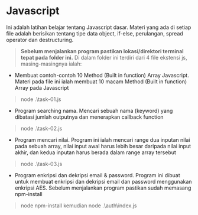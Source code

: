 # Javascript 

Ini adalah latihan belajar tentang Javascript dasar. Materi yang ada di setiap file adalah berisikan tentang tipe data object, if-else, perulangan, spread operator dan destructuring.
> **Sebelum menjalankan program pastikan lokasi/direktori terminal tepat pada folder ini.** 
Di dalam folder ini terdiri dari 4 file ekstensi js, masing-masingnya ialah:

- Membuat contoh-contoh 10 Method (Built in function) Array Javascript.
Materi pada file ini ialah membuat 10 macam Method (Built in function) Array pada Javascript
> node .\task-01.js

- Program searching nama.
Mencari sebuah nama (keyword) yang dibatasi jumlah outputnya dan menerapkan callback function
> node .\task-02.js

- Program mencari nilai.
Program ini ialah mencari range dua inputan nilai pada sebuah array, nilai input awal harus lebih besar daripada nilai input akhir, dan kedua inputan harus berada dalam range array tersebut
> node .\task-03.js

- Program enkripsi dan dekripsi email & password.
Program ini dibuat untuk membuat enkripsi dan dekripsi email dan password menggunakan enkripsi AES.
Sebelum menjalankan program pastikan sudah memasang npm-install
> node npm-install
kemudian
> node .\auth\index.js